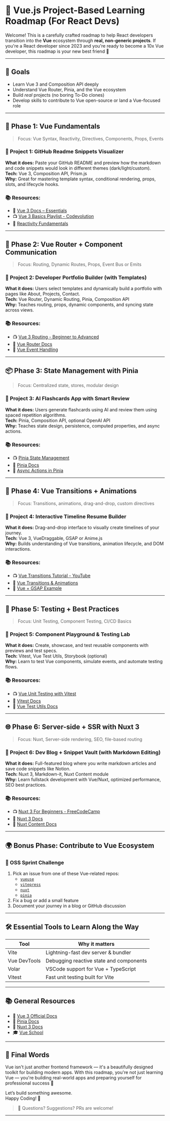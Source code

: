 # 🧭 Vue.js Project-Based Learning Roadmap (For React Devs)

Welcome! This is a carefully crafted roadmap to help React developers transition into the **Vue** ecosystem through **real, non-generic projects**. If you're a React developer since 2023 and you're ready to become a 10x Vue developer, this roadmap is your new best friend 🚀

---

## 📌 Goals

- Learn Vue 3 and Composition API deeply
- Understand Vue Router, Pinia, and the Vue ecosystem
- Build *real* projects (no boring To-Do clones)
- Develop skills to contribute to Vue open-source or land a Vue-focused role

---

## 🧱 Phase 1: Vue Fundamentals

> Focus: Vue Syntax, Reactivity, Directives, Components, Props, Events

### 🔧 Project 1: GitHub Readme Snippets Visualizer
**What it does:** Paste your GitHub README and preview how the markdown and code snippets would look in different themes (dark/light/custom).  
**Tech:** Vue 3, Composition API, Prism.js  
**Why:** Great for mastering template syntax, conditional rendering, props, slots, and lifecycle hooks.

### 📚 Resources:

- 📘 [Vue 3 Docs – Essentials](https://vuejs.org/guide/introduction.html)
- 📺 [Vue 3 Basics Playlist - Codevolution](https://www.youtube.com/watch?v=ccsz9FRy-nk&list=PLC3y8-rFHvwgeQIfSDtEGVvvSEPDkL_1f)
- 📘 [Reactivity Fundamentals](https://vuejs.org/guide/essentials/reactivity-fundamentals.html)

---

## 🧩 Phase 2: Vue Router + Component Communication

> Focus: Routing, Dynamic Routes, Props, Event Bus or Emits

### 🔧 Project 2: Developer Portfolio Builder (with Templates)
**What it does:** Users select templates and dynamically build a portfolio with pages like About, Projects, Contact.  
**Tech:** Vue Router, Dynamic Routing, Pinia, Composition API  
**Why:** Teaches routing, props, dynamic components, and syncing state across views.

### 📚 Resources:
- 📺 [Vue 3 Routing - Beginner to Advanced](https://www.youtube.com/watch?v=PBqQO-keR1s&pp=ygUKdnVlIHJvdXRlcg%3D%3D)
- 📘 [Vue Router Docs](https://router.vuejs.org/)
- 📘 [Vue Event Handling](https://vuejs.org/guide/essentials/event-handling.html)

---

## 📦 Phase 3: State Management with Pinia

> Focus: Centralized state, stores, modular design

### 🔧 Project 3: AI Flashcards App with Smart Review
**What it does:** Users generate flashcards using AI and review them using spaced repetition algorithms.  
**Tech:** Pinia, Composition API, optional OpenAI API  
**Why:** Teaches state design, persistence, computed properties, and async actions.

### 📚 Resources:
- 📺 [Pinia State Management](https://www.youtube.com/watch?v=zPeA1q00A54&pp=ygUWcGluaWEgc3RhdGUgbWFuYWdlbWVudA%3D%3D)
- 📘 [Pinia Docs](https://pinia.vuejs.org/introduction.html)
- 📘 [Async Actions in Pinia](https://pinia.vuejs.org/core-concepts/actions.html)

---

## 🎨 Phase 4: Vue Transitions + Animations

> Focus: Transitions, animations, drag-and-drop, custom directives

### 🔧 Project 4: Interactive Timeline Resume Builder
**What it does:** Drag-and-drop interface to visually create timelines of your journey.  
**Tech:** Vue 3, VueDraggable, GSAP or Anime.js  
**Why:** Builds understanding of Vue transitions, animation lifecycle, and DOM interactions.

### 📚 Resources:
- 📺 [Vue Transitions Tutorial - YouTube](https://www.youtube.com/watch?v=RIApQjn9fvw&list=PL4cUxeGkcC9ghm7-iTfS9n468Kp7l9Ipu)
- 📘 [Vue Transitions & Animations](https://vuejs.org/guide/built-ins/transition.html)
- 📘 [Vue + GSAP Example](https://codepen.io/GreenSock/pen/RwWgQwG)

---

## 🧪 Phase 5: Testing + Best Practices

> Focus: Unit Testing, Component Testing, CI/CD Basics

### 🔧 Project 5: Component Playground & Testing Lab
**What it does:** Create, showcase, and test reusable components with previews and test specs.  
**Tech:** Vitest, Vue Test Utils, Storybook (optional)  
**Why:** Learn to test Vue components, simulate events, and automate testing flows.

### 📚 Resources:
- 📺 [Vue Unit Testing with Vitest](https://www.youtube.com/watch?v=DT0p2EFTm9U&pp=ygUQdnVlIHVuaXQgdGVzdGluZw%3D%3D)
- 📘 [Vitest Docs](https://vitest.dev/guide/)
- 📘 [Vue Test Utils Docs](https://test-utils.vuejs.org/)

---

## 🌐 Phase 6: Server-side + SSR with Nuxt 3

> Focus: Nuxt, Server-side rendering, SEO, file-based routing

### 🔧 Project 6: Dev Blog + Snippet Vault (with Markdown Editing)
**What it does:** Full-featured blog where you write markdown articles and save code snippets like Notion.  
**Tech:** Nuxt 3, Markdown-it, Nuxt Content module  
**Why:** Learn fullstack development with Vue/Nuxt, optimized performance, SEO best practices.

### 📚 Resources:
- 📺 [Nuxt 3 For Beginners - FreeCodeCamp](https://www.youtube.com/watch?v=fTPCKnZZ2dk&pp=ygUfbnV4dCAzIGZ1bGwgY291cnNlIGNvZGV2b2x1dGlvbg%3D%3D)
- 📘 [Nuxt 3 Docs](https://nuxt.com/docs)
- 📘 [Nuxt Content Docs](https://content.nuxt.com/)

---

## 🌍 Bonus Phase: Contribute to Vue Ecosystem

### 🔧 OSS Sprint Challenge
1. Pick an issue from one of these Vue-related repos:
   - [`vueuse`](https://github.com/vueuse/vueuse/issues)
   - [`vitepress`](https://github.com/vuejs/vitepress/issues)
   - [`nuxt`](https://github.com/nuxt/nuxt/issues)
   - [`pinia`](https://github.com/vuejs/pinia/issues)
2. Fix a bug or add a small feature
3. Document your journey in a blog or GitHub discussion

---

## 🛠 Essential Tools to Learn Along the Way

| Tool         | Why it matters                               |
|--------------|----------------------------------------------|
| Vite         | Lightning-fast dev server & bundler          |
| Vue DevTools | Debugging reactive state and components      |
| Volar        | VSCode support for Vue + TypeScript          |
| Vitest       | Fast unit testing built for Vite             |

---


## 📚 General Resources

- 📘 [Vue 3 Official Docs](https://vuejs.org/guide/introduction.html)
- 📘 [Pinia Docs](https://pinia.vuejs.org/)
- 📘 [Nuxt 3 Docs](https://nuxt.com/docs)
- 🎓 [Vue School](https://vueschool.io/)

---

## 🎉 Final Words

Vue isn't just another frontend framework — it's a beautifully designed toolkit for building modern apps. With this roadmap, you're not just learning Vue — you're building real-world apps and preparing yourself for professional success 💪

Let’s build something awesome.  
Happy Coding! 💚

> 💬 Questions? Suggestions? PRs are welcome!

---
